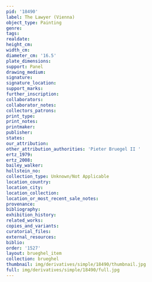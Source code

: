 ```yaml
---
pid: '18490'
label: The Lawyer (Vienna)
object_type: Painting
genre: 
tags: 
realdate: 
height_cm: 
width_cm: 
diameter_cm: '16.5'
plate_dimensions: 
support: Panel
drawing_medium: 
signature: 
signature_location: 
support_marks: 
further_inscription: 
collaborators: 
collaborator_notes: 
collectors_patrons: 
print_type: 
print_notes: 
printmaker: 
publisher: 
states: 
our_attribution: 
other_attribution_authorities: 'Pieter Bruegel II '
ertz_1979: 
ertz_2008: 
bailey_walker: 
hollstein_no: 
collection_type: Unknown/Not Applicable
location_country: 
location_city: 
location_collection: 
location_or_most_recent_sale_notes: 
provenance: 
bibliography: 
exhibition_history: 
related_works: 
copies_and_variants: 
curatorial_files: 
external_resources: 
biblio: 
order: '1527'
layout: brueghel_item
collection: brueghel
thumbnail: img/derivatives/simple/18490/thumbnail.jpg
full: img/derivatives/simple/18490/full.jpg
---
```

